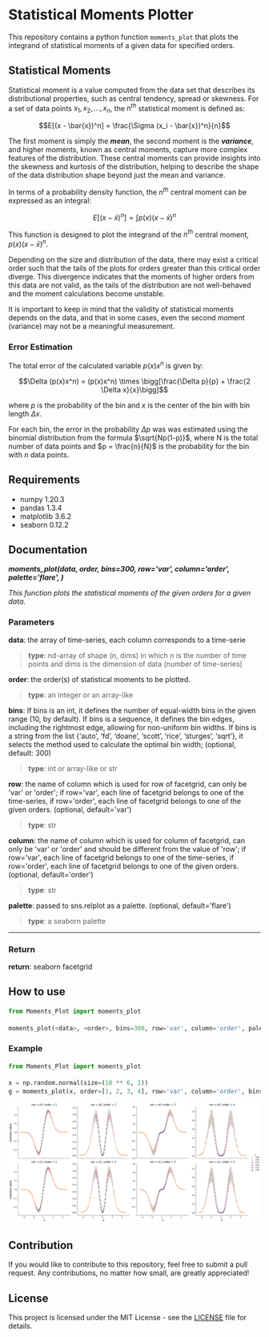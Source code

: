 # Statistical Moments Plotter

This repository contains a python function `moments_plot` that plots the integrand of statistical moments of a given data for specified orders.

## Statistical Moments

Statistical moment is a value computed from the data set that describes its distributional properties, such as central tendency, spread or skewness. For a set of data points ${x_1, x_2, ..., x_n}$, the $n^{th}$ statistical moment is defined as:

$$E[(x - \bar{x})^n] = \frac{\Sigma (x_i - \bar{x})^n}{n}$$ 

The first moment is simply the ***mean***, the second moment is the ***variance***, and higher moments, known as central moments, capture more complex features of the distribution. These central moments can provide insights into the skewness and kurtosis of the distribution, helping to describe the shape of the data distribution shape beyond just the mean and variance. 

In terms of a probability density function, the $n^{th}$ central moment can be expressed as an integral:

$$E[(x - \bar{x})^n] = \int{p(x)(x - \bar{x})^n}$$

This function is designed to plot the integrand of the $n^{th}$ central moment, $p(x)(x - \bar{x})^n$. 

Depending on the size and distribution of the data, there may exist a critical order such that the tails of the plots for orders greater than this critical order diverge. This divergence indicates that the moments of higher orders from this data are not valid, as the tails of the distribution are not well-behaved and the moment calculations become unstable.

It is important to keep in mind that the validity of statistical moments depends on the data, and that in some cases, even the second moment (variance) may not be a meaningful measurement.

### **Error Estimation**

The total error of the calculated variable $p(x)x^n$ is given by:

$$\Delta (p(x)x^n) = (p(x)x^n) \times \bigg[\frac{\Delta p}{p} + \frac{2 \Delta x}{x}\bigg]$$

where $p$ is the probability of the bin  and $x$ is the center of the bin with bin length $\Delta x$.

For each bin, the error in the probability $\Delta p$ was was estimated using the binomial distribution from the formula $\sqrt{Np(1-p)}$, where N is the total number of data points and $p = \frac{n}{N}$ is the probability for the bin with $n$ data points. 

## Requirements

* numpy 1.20.3
* pandas 1.3.4
* matplotlib 3.6.2
* seaborn 0.12.2

## Documentation

***moments_plot(data, order, bins=300, row='var', column='order', palette='flare', )***

*This function plots the statistical moments of the given orders for a given data.*

### Parameters

**data**: the array of time-series, each column corresponds to a time-serie
> **type**: nd-array of shape (n, dims) in which n is the number of time points and dims is the dimension of data (number of time-series)

**order**: the order(s) of statistical moments to be plotted.
> **type**: an integer or an array-like

 **bins**: If bins is an int, it defines the number of equal-width bins in the given range (10, by default). If bins is a sequence, it defines the bin edges, including the rightmost edge, allowing for non-uniform bin widths. If bins is a string from the list {‘auto’, ‘fd’, ‘doane’, ‘scott’, ‘rice’, ‘sturges’, ‘sqrt’}, it selects the method used to calculate the optimal bin width; (optional, default: 300)
 > **type**: int or array-like or str

**row**: the name of column which is used for row of facetgrid, can only be 'var' or 'order'; if row='var', each line of facetgrid belongs to one of the time-series, if row='order', each line of facetgrid belongs to one of the given orders. (optional, default='var')
> **type**: str

 **column**: the name of column which is used for column of facetgrid, can only be 'var' or 'order' and should be different from the value of 'row'; if row='var', each line of facetgrid belongs to one of the time-series, if row='order', each line of facetgrid belongs to one of the given orders. (optional, default='order')
> **type**: str

**palette**: passed to sns.relplot as a palette. (optional, default='flare')
> **type**: a seaborn palette 

---------------

### Return

**return**: seaborn facetgrid

## How to use

```python
from Moments_Plot import moments_plot

moments_plot(<data>, <order>, bins=300, row='var', column='order', palette='flare')
```

### Example

```python
from Moments_Plot import moments_plot

x = np.random.normal(size=(10 ** 6, 2))
g = moments_plot(x, order=[1, 2, 3, 4], row='var', column='order', bins=100, palette='flare')
```
![example plot](img/example_plot.png)

## Contribution

If you would like to contribute to this repository, feel free to submit a pull request. Any contributions, no matter how small, are greatly appreciated!

## License

This project is licensed under the MIT License - see the [LICENSE](./LICENSE.md) file for details.
